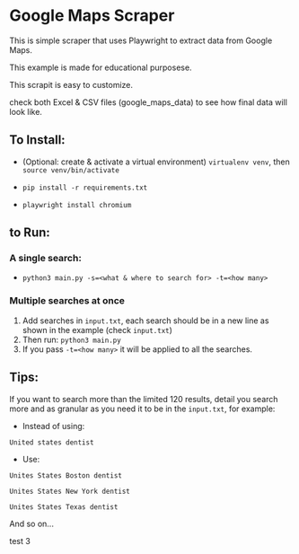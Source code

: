 # Google Maps Scraper

This is simple scraper that uses Playwright to extract data from Google Maps. 

This example is made for educational purposese.

This scrapit is easy to customize.

check both Excel & CSV files (google_maps_data) to see how final data will look like. 

## To Install:
- (Optional: create & activate a virtual environment) `virtualenv venv`, then `source venv/bin/activate`

- `pip install -r requirements.txt`
- `playwright install chromium`

## to Run:
### A single search:
- `python3 main.py -s=<what & where to search for> -t=<how many>`

### Multiple searches at once
1. Add searches in `input.txt`, each search should be in a new line as shown in the example (check `input.txt`)
2. Then run: `python3 main.py` 
3. If you pass `-t=<how many>` it will be applied to all the searches. 

## Tips:
If you want to search more than the limited 120 results, detail you search more and as granular as you need it to be in the `input.txt`, for example:

- Instead of using:

`United states dentist`

- Use:

`Unites States Boston dentist`

`Unites States New York dentist`

`Unites States Texas dentist`

And so on... 

test 3